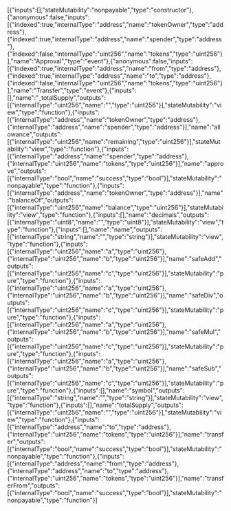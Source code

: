 [{"inputs":[],"stateMutability":"nonpayable","type":"constructor"},{"anonymous":false,"inputs":[{"indexed":true,"internalType":"address","name":"tokenOwner","type":"address"},{"indexed":true,"internalType":"address","name":"spender","type":"address"},{"indexed":false,"internalType":"uint256","name":"tokens","type":"uint256"}],"name":"Approval","type":"event"},{"anonymous":false,"inputs":[{"indexed":true,"internalType":"address","name":"from","type":"address"},{"indexed":true,"internalType":"address","name":"to","type":"address"},{"indexed":false,"internalType":"uint256","name":"tokens","type":"uint256"}],"name":"Transfer","type":"event"},{"inputs":[],"name":"_totalSupply","outputs":[{"internalType":"uint256","name":"","type":"uint256"}],"stateMutability":"view","type":"function"},{"inputs":[{"internalType":"address","name":"tokenOwner","type":"address"},{"internalType":"address","name":"spender","type":"address"}],"name":"allowance","outputs":[{"internalType":"uint256","name":"remaining","type":"uint256"}],"stateMutability":"view","type":"function"},{"inputs":[{"internalType":"address","name":"spender","type":"address"},{"internalType":"uint256","name":"tokens","type":"uint256"}],"name":"approve","outputs":[{"internalType":"bool","name":"success","type":"bool"}],"stateMutability":"nonpayable","type":"function"},{"inputs":[{"internalType":"address","name":"tokenOwner","type":"address"}],"name":"balanceOf","outputs":[{"internalType":"uint256","name":"balance","type":"uint256"}],"stateMutability":"view","type":"function"},{"inputs":[],"name":"decimals","outputs":[{"internalType":"uint8","name":"","type":"uint8"}],"stateMutability":"view","type":"function"},{"inputs":[],"name":"name","outputs":[{"internalType":"string","name":"","type":"string"}],"stateMutability":"view","type":"function"},{"inputs":[{"internalType":"uint256","name":"a","type":"uint256"},{"internalType":"uint256","name":"b","type":"uint256"}],"name":"safeAdd","outputs":[{"internalType":"uint256","name":"c","type":"uint256"}],"stateMutability":"pure","type":"function"},{"inputs":[{"internalType":"uint256","name":"a","type":"uint256"},{"internalType":"uint256","name":"b","type":"uint256"}],"name":"safeDiv","outputs":[{"internalType":"uint256","name":"c","type":"uint256"}],"stateMutability":"pure","type":"function"},{"inputs":[{"internalType":"uint256","name":"a","type":"uint256"},{"internalType":"uint256","name":"b","type":"uint256"}],"name":"safeMul","outputs":[{"internalType":"uint256","name":"c","type":"uint256"}],"stateMutability":"pure","type":"function"},{"inputs":[{"internalType":"uint256","name":"a","type":"uint256"},{"internalType":"uint256","name":"b","type":"uint256"}],"name":"safeSub","outputs":[{"internalType":"uint256","name":"c","type":"uint256"}],"stateMutability":"pure","type":"function"},{"inputs":[],"name":"symbol","outputs":[{"internalType":"string","name":"","type":"string"}],"stateMutability":"view","type":"function"},{"inputs":[],"name":"totalSupply","outputs":[{"internalType":"uint256","name":"","type":"uint256"}],"stateMutability":"view","type":"function"},{"inputs":[{"internalType":"address","name":"to","type":"address"},{"internalType":"uint256","name":"tokens","type":"uint256"}],"name":"transfer","outputs":[{"internalType":"bool","name":"success","type":"bool"}],"stateMutability":"nonpayable","type":"function"},{"inputs":[{"internalType":"address","name":"from","type":"address"},{"internalType":"address","name":"to","type":"address"},{"internalType":"uint256","name":"tokens","type":"uint256"}],"name":"transferFrom","outputs":[{"internalType":"bool","name":"success","type":"bool"}],"stateMutability":"nonpayable","type":"function"}]
